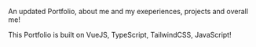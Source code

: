 An updated Portfolio, about me and my exeperiences, projects and overall me! 

This Portfolio is built on VueJS, TypeScript, TailwindCSS, JavaScript!
